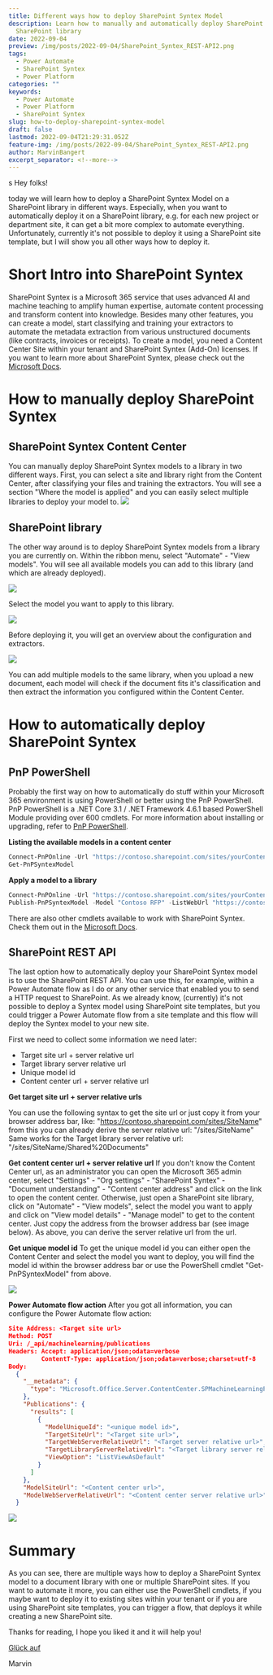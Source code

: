 ```yaml
---
title: Different ways how to deploy SharePoint Syntex Model
description: Learn how to manually and automatically deploy SharePoint Syntex Model to a
  SharePoint library
date: 2022-09-04
preview: /img/posts/2022-09-04/SharePoint_Syntex_REST-API2.png
tags:
  - Power Automate
  - SharePoint Syntex
  - Power Platform
categories: ""
keywords:
  - Power Automate
  - Power Platform
  - SharePoint Syntex
slug: how-to-deploy-sharepoint-syntex-model
draft: false
lastmod: 2022-09-04T21:29:31.052Z
feature-img: /img/posts/2022-09-04/SharePoint_Syntex_REST-API2.png
author: MarvinBangert
excerpt_separator: <!--more-->
---
```

s
Hey folks!

today we will learn how to deploy a SharePoint Syntex Model on a SharePoint library in different ways. Especially, when you want to automatically deploy it on a SharePoint library, e.g. for each new project or department site, it can get a bit more complex to automate everything. Unfortunately, currently it's not possible to deploy it using a SharePoint site template, but I will show you all other ways how to deploy it.

<!--more-->

# Short Intro into SharePoint Syntex

SharePoint Syntex is a Microsoft 365 service that uses advanced AI and machine teaching to amplify human expertise, automate content processing and transform content into knowledge. Besides many other features, you can create a model, start classifying and training your extractors to automate the metadata extraction from various unstructured documents (like contracts, invoices or receipts). To create a model, you need a Content Center Site within your tenant and SharePoint Syntex (Add-On) licenses. If you want to learn more about SharePoint Syntex, please check out the [Microsoft Docs](https://docs.microsoft.com/en-us/microsoft-365/contentunderstanding/).

# How to manually deploy SharePoint Syntex
## SharePoint Syntex Content Center

You can manually deploy SharePoint Syntex models to a library in two different ways. First, you can select a site and library right from the Content Center, after classifying your files and training the extractors. You will see a section "Where the model is applied" and you can easily select multiple libraries to deploy your model to.
![](/img/posts/2022-09-04/SharePoint_Syntex_ContentCenterDeployment.png)


## SharePoint library

The other way around is to deploy SharePoint Syntex models from a library you are currently on. Within the ribbon menu, select "Automate" - "View models". You will see all available models you can add to this library (and which are already deployed).

![](/img/posts/2022-09-04/SharePoint_Syntex_LibraryDeployment1.png)

Select the model you want to apply to this library.

![](/img/posts/2022-09-04/SharePoint_Syntex_LibraryDeployment2.png)

Before deploying it, you will get an overview about the configuration and extractors.

![](/img/posts/2022-09-04/SharePoint_Syntex_LibraryDeployment3.png)

You can add multiple models to the same library, when you upload a new document, each model will check if the document fits it's classification and then extract the information you configured within the Content Center.


# How to automatically deploy SharePoint Syntex
## PnP PowerShell

Probably the first way on how to automatically do stuff within your Microsoft 365 environment is using PowerShell or better using the PnP PowerShell. PnP PowerShell is a .NET Core 3.1 / .NET Framework 4.6.1 based PowerShell Module providing over 600 cmdlets. For more information about installing or upgrading, refer to [PnP PowerShell](https://pnp.github.io/powershell).

**Listing the available models in a content center**

```powershell
Connect-PnPOnline -Url "https://contoso.sharepoint.com/sites/yourContentCenter"
Get-PnPSyntexModel
```

**Apply a model to a library**

```powershell
Connect-PnPOnline -Url "https://contoso.sharepoint.com/sites/yourContentCenter"
Publish-PnPSyntexModel -Model "Contoso RFP" -ListWebUrl "https://contoso.sharepoint.com/sites/yoursite" -List "Documents"
```

There are also other cmdlets available to work with SharePoint Syntex. Check them out in the [Microsoft Docs](https://docs.microsoft.com/en-us/microsoft-365/contentunderstanding/powershell-syntex-intro).


## SharePoint REST API

The last option how to automatically deploy your SharePoint Syntex model is to use the SharePoint REST API. You can use this, for example, within a Power Automate flow as I do or any other service that enabled you to send a HTTP request to SharePoint. As we already know, (currently) it's not possible to deploy a Syntex model using SharePoint site templates, but you could trigger a Power Automate flow from a site template and this flow will deploy the Syntex model to your new site.

First we need to collect some information we need later:
- Target site url + server relative url
- Target library server relative url
- Unique model id
- Content center url + server relative url

**Get target site url + server relative urls**

You can use the following syntax to get the site url or just copy it from your browser address bar, like:
"https://contoso.sharepoint.com/sites/SiteName"
from this you can already derive the server relative url:
"/sites/SiteName"
Same works for the Target library server relative url:
"/sites/SiteName/Shared%20Documents"

**Get content center url + server relative url**
If you don't know the Content Center url, as an administrator you can open the Microsoft 365 admin center, select "Settings" - "Org settings" - "SharePoint Syntex" - "Document understanding" - "Content center address" and click on the link to open the content center. Otherwise, just open a SharePoint site library, click on "Automate" - "View models", select the model you want to apply and click on "View model details" - "Manage model" to get to the content center.
Just copy the address from the browser address bar (see image below). As above, you can derive the server relative url from the url.

**Get unique model id**
To get the unique model id you can either open the Content Center and select the model you want to deploy, you will find the model id within the browser address bar or use the PowerShell cmdlet "Get-PnPSyntexModel" from above.

![](/img/posts/2022-09-04/SharePoint_Syntex_REST-API1.png)


**Power Automate flow action**
After you got all information, you can configure the Power Automate flow action:

```json
Site Address: <Target site url>
Method: POST
Uri: /_api/machinelearning/publications
Headers: Accept: application/json;odata=verbose
         ContentT-Type: application/json;odata=verbose;charset=utf-8
Body:
  {
    "__metadata": {
      "type": "Microsoft.Office.Server.ContentCenter.SPMachineLearningPublicationsEntityData"
    },
    "Publications": {
      "results": [
        {
          "ModelUniqueId": "<unique model id>",
          "TargetSiteUrl": "<Target site url>",
          "TargetWebServerRelativeUrl": "<Target server relative url>",
          "TargetLibraryServerRelativeUrl": "<Target library server relative url>",
          "ViewOption": "ListViewAsDefault"
        }
      ]
    },
    "ModelSiteUrl": "<Content center url>",
    "ModelWebServerRelativeUrl": "<Content center server relative url>",
  }
```

![](/img/posts/2022-09-04/SharePoint_Syntex_REST-API2.png)


# Summary
As you can see, there are multiple ways how to deploy a SharePoint Syntex model to a document library with one or multiple SharePoint sites. If you want to automate it more, you can either use the PowerShell cmdlets, if you maybe want to deploy it to existing sites within your tenant or if you are using SharePoint site templates, you can trigger a flow, that deploys it while creating a new SharePoint site. 

Thanks for reading, I hope you liked it and it will help you!

[Glück auf](https://en.wikipedia.org/wiki/Gl%C3%BCck_auf)

Marvin